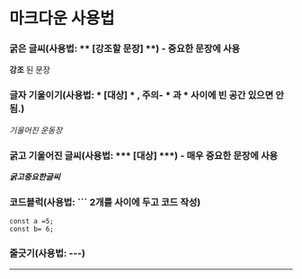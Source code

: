 # 마크다운 사용법

### 굵은 글씨(사용법: ** [강조할 문장] **) - 중요한 문장에 사용

**강조** 된 문장

### 글자 기울이기(사용법: * [대상] * , 주의- * 과 * 사이에 빈 공간 있으면 안 됨.)

*기울어진 운동장*


### 굵고 기울어진 글씨(사용법: *** [대상] ***) - 매우 중요한 문장에 사용

***굵고중요한글씨***


### 코드블럭(사용법: ``` 2개를 사이에 두고 코드 작성)

```
const a =5;
const b= 6;
```

### 줄긋기(사용법: ---)
---

